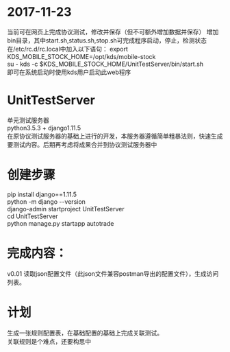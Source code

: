 # 2017-11-23 
当前可在网页上完成协议测试，修改并保存（但不可额外增加数据并保存）
增加bin目录，其中start.sh,status.sh,stop.sh可完成程序启动，停止，检测状态
在/etc/rc.d/rc.local中加入以下语句：
export KDS_MOBILE_STOCK_HOME=/opt/kds/mobile-stock    
su - kds -c $KDS_MOBILE_STOCK_HOME/UnitTestServer/bin/start.sh    
即可在系统启动时使用kds用户启动此web程序



# UnitTestServer
单元测试服务器    
python3.5.3 + django1.11.5    
在原协议测试服务器的基础上进行的开发，本服务器遵循简单粗暴法则，快速生成要测试内容。后期再考虑将成果合并到协议测试服务器中

# 创建步骤    
pip install django==1.11.5        
python -m django --version    
django-admin startproject UnitTestServer    
cd UnitTestServer    
python manage.py startapp autotrade    

# 完成内容：    
v0.01 读取json配置文件（此json文件兼容postman导出的配置文件），生成访问列表。    

# 计划    
生成一张规则配置表，在基础配置的基础上完成关联测试。    
关联规则是个难点，还要构思中    




